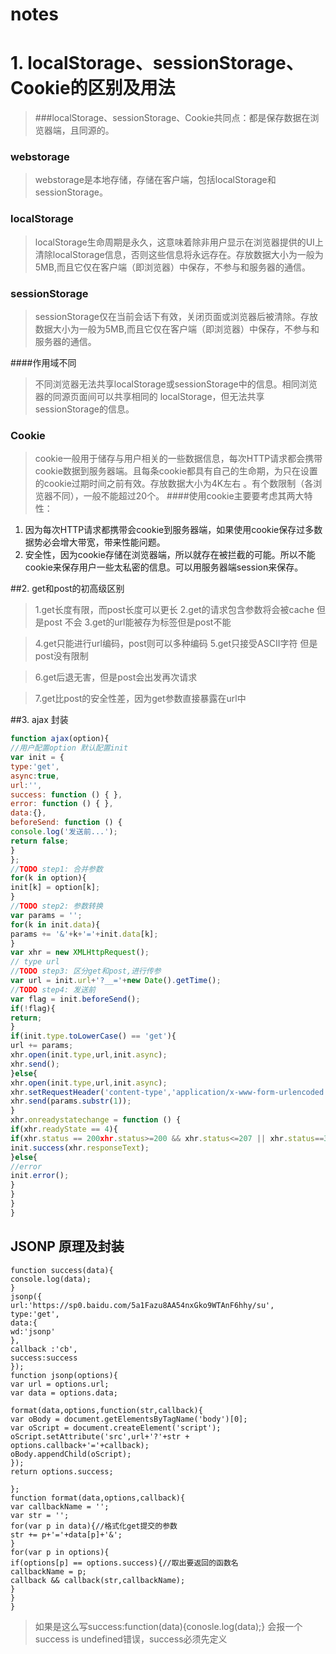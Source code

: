 # notes
#
#
# 1. localStorage、sessionStorage、Cookie的区别及用法

>###localStorage、sessionStorage、Cookie共同点：都是保存数据在浏览器端，且同源的。

### webstorage
> webstorage是本地存储，存储在客户端，包括localStorage和sessionStorage。

### localStorage
> localStorage生命周期是永久，这意味着除非用户显示在浏览器提供的UI上清除localStorage信息，否则这些信息将永远存在。存放数据大小为一般为5MB,而且它仅在客户端（即浏览器）中保存，不参与和服务器的通信。

### sessionStorage
> sessionStorage仅在当前会话下有效，关闭页面或浏览器后被清除。存放数据大小为一般为5MB,而且它仅在客户端（即浏览器）中保存，不参与和服务器的通信。

####作用域不同
>不同浏览器无法共享localStorage或sessionStorage中的信息。相同浏览器的同源页面间可以共享相同的 localStorage，但无法共享sessionStorage的信息。

### Cookie
> cookie一般用于储存与用户相关的一些数据信息，每次HTTP请求都会携带cookie数据到服务器端。且每条cookie都具有自己的生命期，为只在设置的cookie过期时间之前有效。存放数据大小为4K左右 。有个数限制（各浏览器不同），一般不能超过20个。
####使用cookie主要要考虑其两大特性：
1. 因为每次HTTP请求都携带会cookie到服务器端，如果使用cookie保存过多数据势必会增大带宽，带来性能问题。
2. 安全性，因为cookie存储在浏览器端，所以就存在被拦截的可能。所以不能cookie来保存用户一些太私密的信息。可以用服务器端session来保存。

##2. get和post的初高级区别
> 1.get长度有限，而post长度可以更长
> 2.get的请求包含参数将会被cache 但是post 不会
> 3.get的url能被存为标签但是post不能

> 4.get只能进行url编码，post则可以多种编码
> 5.get只接受ASCII字符 但是post没有限制

> 6.get后退无害，但是post会出发再次请求

> 7.get比post的安全性差，因为get参数直接暴露在url中

##3. ajax 封装
```javascript
function ajax(option){
//用户配置option 默认配置init
var init = {
type:'get',
async:true,
url:'',
success: function () { },
error: function () { },
data:{},
beforeSend: function () {
console.log('发送前...');
return false;
}
};
//TODO step1: 合并参数
for(k in option){
init[k] = option[k];
}
//TODO step2: 参数转换
var params = '';
for(k in init.data){
params += '&'+k+'='+init.data[k];
}
var xhr = new XMLHttpRequest();
// type url
//TODO step3: 区分get和post,进行传参
var url = init.url+'?__='+new Date().getTime();
//TODO step4: 发送前
var flag = init.beforeSend();
if(!flag){
return;
}
if(init.type.toLowerCase() == 'get'){
url += params;
xhr.open(init.type,url,init.async);
xhr.send();
}else{
xhr.open(init.type,url,init.async);
xhr.setRequestHeader('content-type','application/x-www-form-urlencoded');
xhr.send(params.substr(1));
}
xhr.onreadystatechange = function () {
if(xhr.readyState == 4){
if(xhr.status == 200xhr.status>=200 && xhr.status<=207 || xhr.status==304){
init.success(xhr.responseText);
}else{
//error
init.error();
}
}
}
}
```

## JSONP 原理及封装
```
function success(data){
console.log(data);
}
jsonp({
url:'https://sp0.baidu.com/5a1Fazu8AA54nxGko9WTAnF6hhy/su',
type:'get',
data:{
wd:'jsonp'
},
callback :'cb',
success:success
});
function jsonp(options){
var url = options.url;
var data = options.data;

format(data,options,function(str,callback){
var oBody = document.getElementsByTagName('body')[0];
var oScript = document.createElement('script');
oScript.setAttribute('src',url+'?'+str + options.callback+'='+callback);
oBody.appendChild(oScript);
});
return options.success;

};
function format(data,options,callback){
var callbackName = '';
var str = '';
for(var p in data){//格式化get提交的参数
str += p+'='+data[p]+'&';
}
for(var p in options){
if(options[p] == options.success){//取出要返回的函数名
callbackName = p;
callback && callback(str,callbackName);
}
}
}
```

>如果是这么写success:function(data){conosle.log(data);}
会报一个success is undefined错误，success必须先定义
